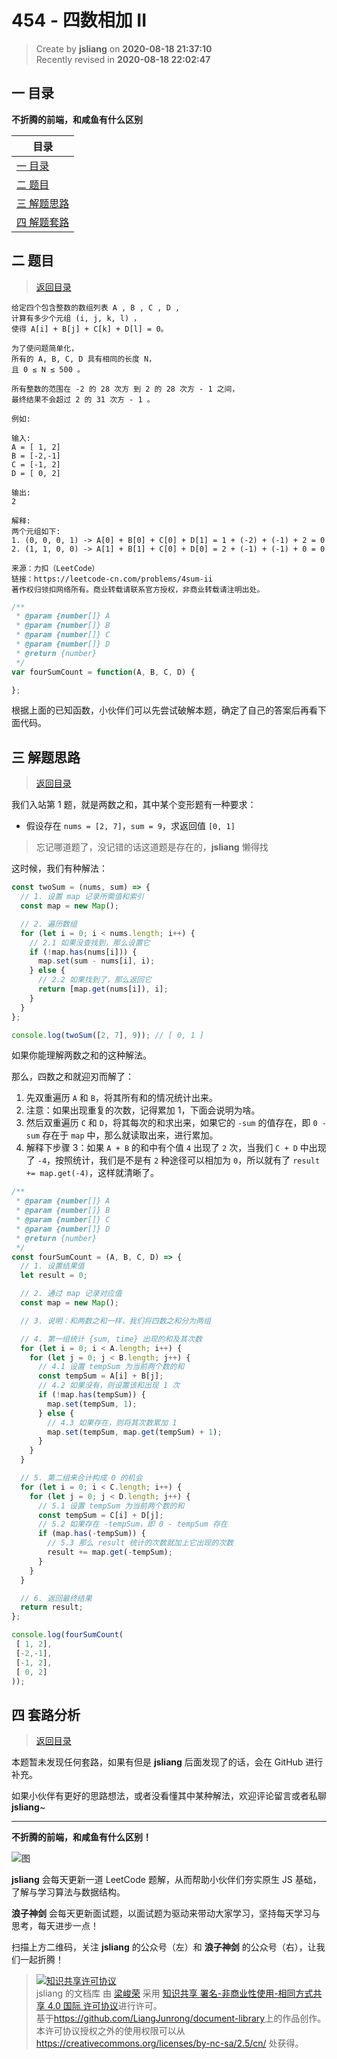 454 - 四数相加 II
===

> Create by **jsliang** on **2020-08-18 21:37:10**  
> Recently revised in **2020-08-18 22:02:47**

## <a name="chapter-one" id="chapter-one"></a>一 目录

**不折腾的前端，和咸鱼有什么区别**

| 目录 |
| --- |
| [一 目录](#chapter-one) |
| <a name="catalog-chapter-two" id="catalog-chapter-two"></a>[二 题目](#chapter-two) |
| <a name="catalog-chapter-three" id="catalog-chapter-three"></a>[三 解题思路](#chapter-three) |
| <a name="catalog-chapter-four" id="catalog-chapter-four"></a>[四 解题套路](#chapter-four) |

## <a name="chapter-two" id="chapter-two"></a>二 题目

> [返回目录](#chapter-one)

```
给定四个包含整数的数组列表 A , B , C , D ,
计算有多少个元组 (i, j, k, l) ，
使得 A[i] + B[j] + C[k] + D[l] = 0。

为了使问题简单化，
所有的 A, B, C, D 具有相同的长度 N，
且 0 ≤ N ≤ 500 。

所有整数的范围在 -2 的 28 次方 到 2 的 28 次方 - 1 之间，
最终结果不会超过 2 的 31 次方 - 1 。

例如:

输入:
A = [ 1, 2]
B = [-2,-1]
C = [-1, 2]
D = [ 0, 2]

输出:
2

解释:
两个元组如下:
1. (0, 0, 0, 1) -> A[0] + B[0] + C[0] + D[1] = 1 + (-2) + (-1) + 2 = 0
2. (1, 1, 0, 0) -> A[1] + B[1] + C[0] + D[0] = 2 + (-1) + (-1) + 0 = 0

来源：力扣（LeetCode）
链接：https://leetcode-cn.com/problems/4sum-ii
著作权归领扣网络所有。商业转载请联系官方授权，非商业转载请注明出处。
```

```js
/**
 * @param {number[]} A
 * @param {number[]} B
 * @param {number[]} C
 * @param {number[]} D
 * @return {number}
 */
var fourSumCount = function(A, B, C, D) {

};
```

根据上面的已知函数，小伙伴们可以先尝试破解本题，确定了自己的答案后再看下面代码。

## <a name="chapter-three" id="chapter-three"></a>三 解题思路

> [返回目录](#chapter-one)

我们入站第 1 题，就是两数之和，其中某个变形题有一种要求：

* 假设存在 `nums = [2, 7]`，`sum = 9`，求返回值 `[0, 1]`

> 忘记哪道题了，没记错的话这道题是存在的，**jsliang** 懒得找

这时候，我们有种解法：

```js
const twoSum = (nums, sum) => {
  // 1. 设置 map 记录所需值和索引
  const map = new Map();

  // 2. 遍历数组
  for (let i = 0; i < nums.length; i++) {
    // 2.1 如果没查找到，那么设置它
    if (!map.has(nums[i])) {
      map.set(sum - nums[i], i);
    } else {
      // 2.2 如果找到了，那么返回它
      return [map.get(nums[i]), i];
    }
  }
};

console.log(twoSum([2, 7], 9)); // [ 0, 1 ]
```

如果你能理解两数之和的这种解法。

那么，四数之和就迎刃而解了：

1. 先双重遍历 `A` 和 `B`，将其所有和的情况统计出来。
2. 注意：如果出现重复的次数，记得累加 1，下面会说明为啥。
3. 然后双重遍历 `C` 和 `D`，将其每次的和求出来，如果它的 `-sum` 的值存在，即 `0 - sum` 存在于 `map` 中，那么就读取出来，进行累加。
4. 解释下步骤 3：如果 `A + B` 的和中有个值 `4` 出现了 `2` 次，当我们 `C + D` 中出现了 `-4`，按照统计，我们是不是有 `2` 种途径可以相加为 `0`，所以就有了 `result += map.get(-4)`，这样就清晰了。

```js
/**
 * @param {number[]} A
 * @param {number[]} B
 * @param {number[]} C
 * @param {number[]} D
 * @return {number}
 */
const fourSumCount = (A, B, C, D) => {
  // 1. 设置结果值
  let result = 0;

  // 2. 通过 map 记录对应值
  const map = new Map();

  // 3. 说明：和两数之和一样，我们将四数之和分为两组

  // 4. 第一组统计 {sum, time} 出现的和及其次数
  for (let i = 0; i < A.length; i++) {
    for (let j = 0; j < B.length; j++) {
      // 4.1 设置 tempSum 为当前两个数的和
      const tempSum = A[i] + B[j];
      // 4.2 如果没有，则设置该和出现 1 次
      if (!map.has(tempSum)) {
        map.set(tempSum, 1);
      } else {
        // 4.3 如果存在，则将其次数累加 1
        map.set(tempSum, map.get(tempSum) + 1);
      }
    }
  }

  // 5. 第二组来合计构成 0 的机会
  for (let i = 0; i < C.length; i++) {
    for (let j = 0; j < D.length; j++) {
      // 5.1 设置 tempSum 为当前两个数的和
      const tempSum = C[i] + D[j];
      // 5.2 如果存在 -tempSum，即 0 - tempSum 存在
      if (map.has(-tempSum)) {
        // 5.3 那么 result 统计的次数就加上它出现的次数
        result += map.get(-tempSum);
      }
    }
  }

  // 6. 返回最终结果
  return result;
};

console.log(fourSumCount(
 [ 1, 2],
 [-2,-1],
 [-1, 2],
 [ 0, 2]
));
```

## <a name="chapter-four" id="chapter-four"></a>四 套路分析

> [返回目录](#chapter-one)

本题暂未发现任何套路，如果有但是 **jsliang** 后面发现了的话，会在 GitHub 进行补充。

如果小伙伴有更好的思路想法，或者没看懂其中某种解法，欢迎评论留言或者私聊 **jsliang**~

---

**不折腾的前端，和咸鱼有什么区别！**

![图](https://github.com/LiangJunrong/document-library/blob/master/public-repertory/img/z-index-small.png?raw=true)

**jsliang** 会每天更新一道 LeetCode 题解，从而帮助小伙伴们夯实原生 JS 基础，了解与学习算法与数据结构。

**浪子神剑** 会每天更新面试题，以面试题为驱动来带动大家学习，坚持每天学习与思考，每天进步一点！

扫描上方二维码，关注 **jsliang** 的公众号（左）和 **浪子神剑** 的公众号（右），让我们一起折腾！

> <a rel="license" href="http://creativecommons.org/licenses/by-nc-sa/4.0/"><img alt="知识共享许可协议" style="border-width:0" src="https://i.creativecommons.org/l/by-nc-sa/4.0/88x31.png" /></a><br /><span xmlns:dct="http://purl.org/dc/terms/" property="dct:title">jsliang 的文档库</span> 由 <a xmlns:cc="http://creativecommons.org/ns#" href="https://github.com/LiangJunrong/document-library" property="cc:attributionName" rel="cc:attributionURL">梁峻荣</a> 采用 <a rel="license" href="http://creativecommons.org/licenses/by-nc-sa/4.0/">知识共享 署名-非商业性使用-相同方式共享 4.0 国际 许可协议</a>进行许可。<br />基于<a xmlns:dct="http://purl.org/dc/terms/" href="https://github.com/LiangJunrong/document-library" rel="dct:source">https://github.com/LiangJunrong/document-library</a>上的作品创作。<br />本许可协议授权之外的使用权限可以从 <a xmlns:cc="http://creativecommons.org/ns#" href="https://creativecommons.org/licenses/by-nc-sa/2.5/cn/" rel="cc:morePermissions">https://creativecommons.org/licenses/by-nc-sa/2.5/cn/</a> 处获得。